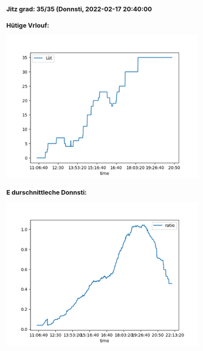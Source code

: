 ### Jitz grad: 35/35 (Donnsti, 2022-02-17 20:40:00

### Hütige Vrlouf:
![Graph](Today.png)

### E durschnittleche Donnsti:
![Graph](Donnsti.png)